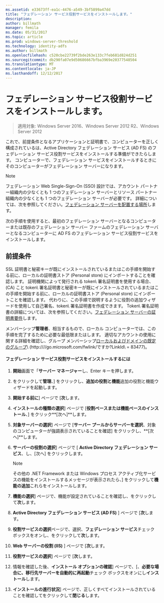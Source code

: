 ```yaml
---
ms.assetid: e33673ff-ea1c-4476-a549-3bf5899a47dd
title: "フェデレーション サービス役割サービスをインストールします。"
description: 
author: billmath
manager: femila
ms.date: 05/31/2017
ms.topic: article
ms.prod: windows-server-threshold
ms.technology: identity-adfs
ms.author: billmath
ms.openlocfilehash: c520cbe22739f2bde263e133c7feb681d824d251
ms.sourcegitcommit: db290fa07e9d50686667bfba3969e20377548504
ms.translationtype: MT
ms.contentlocale: ja-JP
ms.lasthandoff: 12/12/2017
---
```

# <a name="install-the-federation-service-role-service"></a>フェデレーション サービス役割サービスをインストールします。

>適用対象: Windows Server 2016、Windows Server 2012 R2、Windows Server 2012

これで、前提条件となるアプリケーションと証明書で、コンピューターを正しく構成されているは、Active Directory フェデレーション サービス \(AD FS\) のフェデレーション サービス役割サービスをインストールする準備ができたらします。 コンピューターで、フェデレーション サービスをインストールするときにそのコンピューターがフェデレーション サーバーになります。  
  
> [!NOTE]  
> フェデレーション Web Single\-Sign\-On \(SSO\) 設計では、アカウント パートナー組織内の少なくとも 1 つのフェデレーション サーバーとリソース パートナー組織内の少なくとも 1 つのフェデレーション サーバーが必要です。 詳細については、次を参照してください。[フェデレーション サーバーを配置する場所](https://technet.microsoft.com/library/dd807127.aspx)します。  
  
次の手順を使用すると、最初のフェデレーション サーバーとなるコンピューターまたは既存のフェデレーション サーバー ファームのフェデレーション サーバーとなるコンピューターに AD FS のフェデレーション サービス役割サービスをインストールします。  
  
## <a name="prerequisites"></a>前提条件  
SSL 証明書と秘密キーが既にインストールされているまたはこの手順を開始する前に、ローカルの証明書ストア \(Personal store\) にインポートすることを確認します。 証明機関によって発行される token\ 署名証明書を使用する場合、\(CA\) こと token\ 署名証明書と秘密キーが既にインストールされているまたはこの手順を開始する前に、ローカルの証明書ストア \(Personal store\) にインポートことを確認します。 代わりに、この手順で説明するように役割の追加ウィザードを使用して自己署名、token\ 署名証明書を作成できます。 Token\ 署名証明書の詳細については、次を参照してください。[フェデレーション サーバーの証明書要件](https://technet.microsoft.com/library/dd807040.aspx)します。  
  
メンバーシップ**管理者**、相当するもので、ローカル コンピューターでは、この手順を完了するために必要な最低限またはします。  適切なアカウントの使用に関する詳細を確認し、グループ メンバーシップ[ローカルおよびドメインの既定のグループ](https://go.microsoft.com/fwlink/?LinkId=83477)\ (http:///\/go.microsoft.com\/fwlink\/ですか?LinkId\ = 83477\)。   
  
#### <a name="to-install-the-federation-service-role-service"></a>フェデレーション サービス役割サービスをインストールするには  
  
1.  **開始**画面で「**サーバー マネージャー**し、Enter キーを押します。  
  
2.  をクリックして**管理**、] をクリックし、**追加の役割と機能**追加の役割と機能ウィザードを起動します。  
  
3.  **開始する前に**] ページで [**次**します。  
  
4.  **インストールの種類の選択**] ページで [**役割ベースまたは機能ベースのインストール**、] をクリック**[次へ]**します。  
  
5.  **対象サーバーの選択**] ページで [**サーバー プールからサーバーを選択**、対象のコンピューターが強調表示されていることを確認] をクリックし、**[次へ]**します。  
  
6.  **サーバーの役割の選択**] ページで [ **Active Directory フェデレーション サービス**、し、[次へ] をクリックします。  
  
    > [!NOTE]  
    > その他の .NET Framework または Windows プロセス アクティブ化サービスの機能をインストールするメッセージが表示されたら、] をクリックして**機能の追加**これらをインストールします。  
  
7.  **機能の選択**] ページで、機能が設定されていることを確認し、をクリックして**次**します。  
  
8.  **Active Directory フェデレーション サービス \(AD FS\)** ] ページで [**次**します。  
  
9. **役割サービスの選択**ページで、選択、**フェデレーション サービス**チェック ボックスをオンし、をクリックして**次**します。  
  
10. **Web サーバーの役割 \(IIS\)** ] ページで [**次**します。  
  
11. **役割サービスの選択**] ページで [**次**します。  
  
12. 情報を確認した後、**インストール オプションの確認**] ページで、[、**必要な場合に、移行先サーバーを自動的に再起動**チェック ボックスをオンにし**インストール**します。  
  
13. **インストールの進行状況**] ページで、正しくすべてインストールされていることを確認してをクリックして**閉じる**します。  
  


